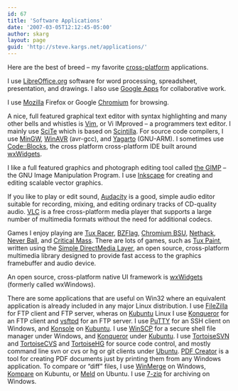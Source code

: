 ```yaml
---
id: 67
title: 'Software Applications'
date: '2007-03-05T12:12:45-05:00'
author: skarg
layout: page
guid: 'http://steve.kargs.net/applications/'
---
```


Here are the best of breed – my favorite [cross-platform](http://en.wikipedia.org/wiki/Cross_platform) applications.

I use [LibreOffice.org](http://LibreOffice.org/) software for word processing, spreadsheet, presentation, and drawings. I also use [Google Apps](http://www.google.com/apps) for collaborative work.

I use [Mozilla](http://www.mozilla.org/) Firefox or Google [Chromium](http://www.chromium.org/) for browsing.

A nice, full featured graphical text editor with syntax highlighting and many other bells and whistles is [Vim](http://vim.sourceforge.net/), or Vi IMproved – a programmers text editor. I mainly use [SciTe](http://www.scintilla.org/SciTE.html) which is based on [Scintilla](http://www.scintilla.org/). For source code compilers, I use [MinGW](http://www.mingw.org/), [WinAVR](http://sourceforge.net/projects/winavr/) (avr-gcc), and [Yagarto](http://sourceforge.net/projects/yagarto/) (GNU-ARM). I sometimes use [Code::Blocks](http://www.codeblocks.org/), the cross platform cross-platform IDE built around [wxWidgets](http://www.wxwidgets.org/).

I like a full featured graphics and photograph editing tool called [the GIMP](http://www.gimp.org/) – the GNU Image Manipulation Program. I use [Inkscape](http://www.inkscape.org/) for creating and editing scalable vector graphics.

If you like to play or edit sound, [Audacity](http://audacity.sourceforge.net/) is a good, simple audio editor suitable for recording, mixing, and editing ordinary tracks of CD-quality audio. [VLC](http://www.videolan.org/) is a free cross-platform media player that supports a large number of multimedia formats without the need for additional codecs.

Games I enjoy playing are [Tux Racer](http://tuxracer.sourceforge.net/), [BZFlag](http://www.bzflag.org/), [Chromium BSU](http://chromium-bsu.sourceforge.net/), [Nethack](http://www.nethack.org/), [Never Ball](http://icculus.org/neverball/), and [Critical Mass](http://criticalmass.sourceforge.net/). There are lots of games, such as [Tux Paint](http://www.newbreedsoftware.com/tuxpaint/), written using the [Simple DirectMedia Layer](http://libsdl.org/), an open source, cross-platform multimedia library designed to provide fast access to the graphics framebuffer and audio device.

An open source, cross-platform native UI framework is [wxWidgets](http://www.wxwidgets.org/) (formerly called wxWindows).

There are some applications that are useful on Win32 where an equivalent application is already included in any major Linux distribution. I use [FileZilla](http://www.sourceforge.net/projects/filezilla/) for FTP client and FTP server, wheras on [Kubuntu](http://kubuntu.org/) Linux I use [Konqueror](http://www.konqueror.org/) for an FTP client and [vsftpd](http://vsftpd.beasts.org/) for an FTP server. I use [PuTTY](http://www.chiark.greenend.org.uk/~sgtatham/putty/) for an SSH client on Windows, and [Konsole](http://konsole.kde.org/) on [Kubuntu](http://kubuntu.org/). I use [WinSCP](http://winscp.net/) for a secure shell file manager under Windows, and [Konqueror](http://www.konqueror.org/) under [Kubuntu](http://kubuntu.org/). I use [TortoiseSVN ](http://tortoisesvn.tigris.org/)and [TortoiseCVS](http://www.tortoisecvs.org/) and [TortoiseHG](http://tortoisehg.bitbucket.org/) for source code control, and mostly command line svn or cvs or hg or git clients under [Ubuntu](http://www.ubuntu.com/). [PDF Creator](http://sourceforge.net/projects/pdfcreator/) is a tool for creating PDF documents just by printing them from any Windows application. To compare or “diff” files, I use [WinMerge](http://winmerge.org/) on Windows, [Kompare](http://www.caffeinated.me.uk/kompare/) on Kubuntu, or [Meld](http://meldmerge.org/) on Ubuntu. I use [7-zip](http://www.7-zip.org/) for archiving on Windows.